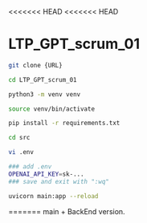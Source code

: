 <<<<<<< HEAD
<<<<<<< HEAD
# LTP_GPT_scrum_01

```bash
git clone {URL}

cd LTP_GPT_scrum_01

python3 -m venv venv

source venv/bin/activate

pip install -r requirements.txt

cd src

vi .env

### add .env 
OPENAI_API_KEY=sk-...
### save and exit with ":wq"

uvicorn main:app --reload
```
=======
main + BackEnd version.

